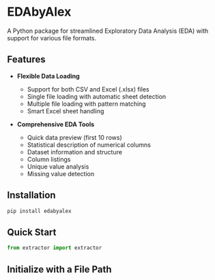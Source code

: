 # EDAbyAlex

A Python package for streamlined Exploratory Data Analysis (EDA) with support for various file formats.

## Features

- **Flexible Data Loading**
  - Support for both CSV and Excel (.xlsx) files
  - Single file loading with automatic sheet detection
  - Multiple file loading with pattern matching
  - Smart Excel sheet handling

- **Comprehensive EDA Tools**
  - Quick data preview (first 10 rows)
  - Statistical description of numerical columns
  - Dataset information and structure
  - Column listings
  - Unique value analysis
  - Missing value detection

## Installation

```bash
pip install edabyalex
```

## Quick Start

```python
from extractor import extractor
```

## Initialize with a File Path 

